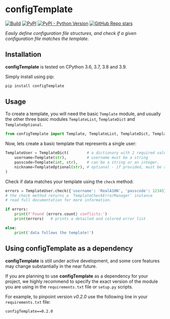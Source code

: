 # configTemplate

[![Build](https://github.com/RealA10N/configTemplate/actions/workflows/build.yaml/badge.svg)](https://github.com/RealA10N/configTemplate/actions/workflows/build.yaml)
[![PyPI](https://img.shields.io/pypi/v/configTemplate)](https://pypi.org/project/configTemplate/)
[![PyPI - Python Version](https://img.shields.io/pypi/pyversions/configTemplate)](https://pypi.org/project/configTemplate/)
[![GitHub Repo stars](https://img.shields.io/github/stars/reala10n/configTemplate?style=social)](https://github.com/RealA10N/configTemplate)

_Easily define configuration file structures, and check if a given
configuration file matches the template._

## Installation

**configTemplate** is tested on CPython 3.6, 3.7, 3.8 and 3.9.

Simply install using pip:

```bash
pip install configTemplate
```

## Usage

To create a template, you will need the basic `Template` module, and usually the
other three basic modules `TemplateList`, `TemplateDict` and `TemplateOptional`.

```python
from configTemplate import Template, TemplateList, TemplateDict, TemplateOptional
```

Now, lets create a basic template that represents a single user:

```python
TemplateUser = TemplateDict(        # a dictionary with 2 required values
    username=Template(str),         # username must be a string
    passcode=Template(int, str),    # can be a string or an integer.
    nickname=TemplateOptional(str), # optional - if provided, must be a string.
)
```

Check if data matches your template using the `check` method:

```python
errors = TemplateUser.check({'username': 'RealA10N', 'passcode': 12345})
# the check method returns a `TemplateCheckErrorManager` instance
# read full documentation for more information.

if errors:
    print(f'Found {errors.count} conflicts:')
    print(errors)   # prints a detailed and colored error list

else:
    print('data follows the template!')
```

## Using configTemplate as a dependency

**configTemplate** is still under active development, and some core features
may change substantially in the near future.

If you are planning to use **configTemplate** as a dependency for your project,
we highly recommend to specify the exact version of the module you are using
in the `requirements.txt` file or `setup.py` scripts.

For example, to pinpoint version _v0.2.0_ use the following line in your
`requirements.txt` file:

```pip requirements
configTemplate==0.2.0
```
